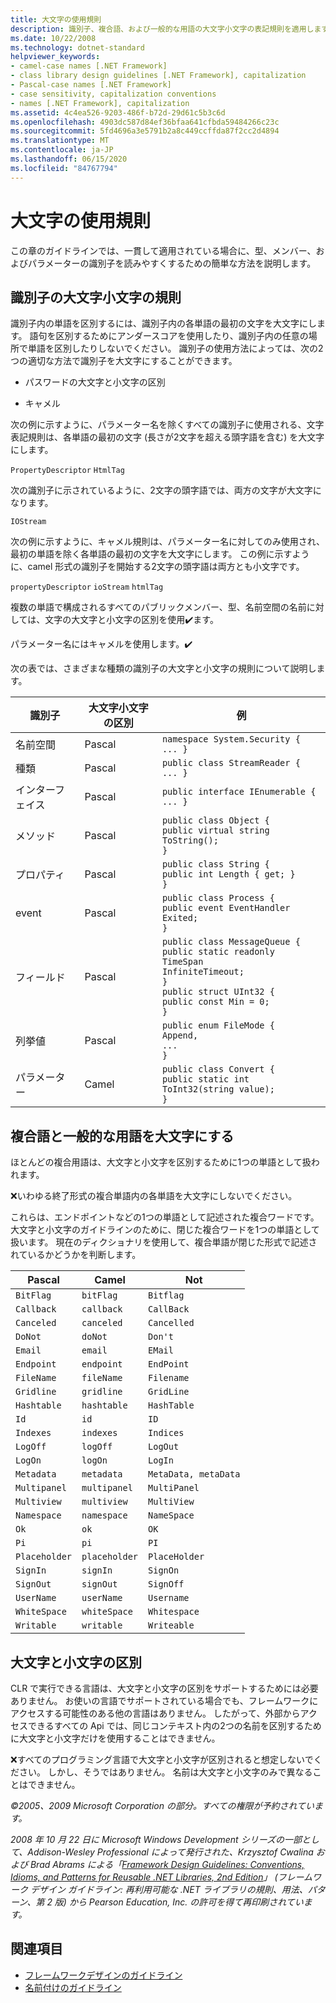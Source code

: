 ```yaml
---
title: 大文字の使用規則
description: 識別子、複合語、および一般的な用語の大文字小文字の表記規則を適用します。 .NET での大文字と小文字の区別のしくみについて説明します。
ms.date: 10/22/2008
ms.technology: dotnet-standard
helpviewer_keywords:
- camel-case names [.NET Framework]
- class library design guidelines [.NET Framework], capitalization
- Pascal-case names [.NET Framework]
- case sensitivity, capitalization conventions
- names [.NET Framework], capitalization
ms.assetid: 4c4ea526-9203-486f-b72d-29d61c5b3c6d
ms.openlocfilehash: 4903dc587d84ef36bfaa641cfbda59484266c23c
ms.sourcegitcommit: 5fd4696a3e5791b2a8c449ccffda87f2cc2d4894
ms.translationtype: MT
ms.contentlocale: ja-JP
ms.lasthandoff: 06/15/2020
ms.locfileid: "84767794"
---
```

# <a name="capitalization-conventions"></a>大文字の使用規則
この章のガイドラインでは、一貫して適用されている場合に、型、メンバー、およびパラメーターの識別子を読みやすくするための簡単な方法を説明します。

## <a name="capitalization-rules-for-identifiers"></a>識別子の大文字小文字の規則
 識別子内の単語を区別するには、識別子内の各単語の最初の文字を大文字にします。 語句を区別するためにアンダースコアを使用したり、識別子内の任意の場所で単語を区別したりしないでください。 識別子の使用方法によっては、次の2つの適切な方法で識別子を大文字にすることができます。

- パスワードの大文字と小文字の区別

- キャメル

 次の例に示すように、パラメーター名を除くすべての識別子に使用される、文字表記規則は、各単語の最初の文字 (長さが2文字を超える頭字語を含む) を大文字にします。

 `PropertyDescriptor`
 `HtmlTag`

 次の識別子に示されているように、2文字の頭字語では、両方の文字が大文字になります。

 `IOStream`

 次の例に示すように、キャメル規則は、パラメーター名に対してのみ使用され、最初の単語を除く各単語の最初の文字を大文字にします。 この例に示すように、camel 形式の識別子を開始する2文字の頭字語は両方とも小文字です。

 `propertyDescriptor`
 `ioStream`
 `htmlTag`

 複数の単語で構成されるすべてのパブリックメンバー、型、名前空間の名前に対しては、文字の大文字と小文字の区別を使用✔️ます。

 パラメーター名にはキャメルを使用します。✔️

 次の表では、さまざまな種類の識別子の大文字と小文字の規則について説明します。

|識別子|大文字小文字の区別|例|
|----------------|------------|-------------|
|名前空間|Pascal|`namespace System.Security { ... }`|
|種類|Pascal|`public class StreamReader { ... }`|
|インターフェイス|Pascal|`public interface IEnumerable { ... }`|
|メソッド|Pascal|`public class Object {` <br />  `public virtual string ToString();` <br /> `}`|
|プロパティ|Pascal|`public class String {` <br />  `public int Length { get; }` <br /> `}`|
|event|Pascal|`public class Process {` <br />  `public event EventHandler Exited;` <br /> `}`|
|フィールド|Pascal|`public class MessageQueue {` <br />  `public static readonly TimeSpan` <br /> `InfiniteTimeout;` <br /> `}` <br /> `public struct UInt32 {` <br />  `public const Min = 0;` <br /> `}`|
|列挙値|Pascal|`public enum FileMode {` <br />  `Append,` <br />  `...` <br /> `}`|
|パラメーター|Camel|`public class Convert {` <br />  `public static int ToInt32(string value);` <br /> `}`|

## <a name="capitalizing-compound-words-and-common-terms"></a>複合語と一般的な用語を大文字にする
 ほとんどの複合用語は、大文字と小文字を区別するために1つの単語として扱われます。

 ❌いわゆる終了形式の複合単語内の各単語を大文字にしないでください。

 これらは、エンドポイントなどの1つの単語として記述された複合ワードです。 大文字と小文字のガイドラインのために、閉じた複合ワードを1つの単語として扱います。 現在のディクショナリを使用して、複合単語が閉じた形式で記述されているかどうかを判断します。

|Pascal|Camel|Not|
|------------|-----------|---------|
|`BitFlag`|`bitFlag`|`Bitflag`|
|`Callback`|`callback`|`CallBack`|
|`Canceled`|`canceled`|`Cancelled`|
|`DoNot`|`doNot`|`Don't`|
|`Email`|`email`|`EMail`|
|`Endpoint`|`endpoint`|`EndPoint`|
|`FileName`|`fileName`|`Filename`|
|`Gridline`|`gridline`|`GridLine`|
|`Hashtable`|`hashtable`|`HashTable`|
|`Id`|`id`|`ID`|
|`Indexes`|`indexes`|`Indices`|
|`LogOff`|`logOff`|`LogOut`|
|`LogOn`|`logOn`|`LogIn`|
|`Metadata`|`metadata`|`MetaData, metaData`|
|`Multipanel`|`multipanel`|`MultiPanel`|
|`Multiview`|`multiview`|`MultiView`|
|`Namespace`|`namespace`|`NameSpace`|
|`Ok`|`ok`|`OK`|
|`Pi`|`pi`|`PI`|
|`Placeholder`|`placeholder`|`PlaceHolder`|
|`SignIn`|`signIn`|`SignOn`|
|`SignOut`|`signOut`|`SignOff`|
|`UserName`|`userName`|`Username`|
|`WhiteSpace`|`whiteSpace`|`Whitespace`|
|`Writable`|`writable`|`Writeable`|

## <a name="case-sensitivity"></a>大文字と小文字の区別
 CLR で実行できる言語は、大文字と小文字の区別をサポートするためには必要ありません。 お使いの言語でサポートされている場合でも、フレームワークにアクセスする可能性のある他の言語はありません。 したがって、外部からアクセスできるすべての Api では、同じコンテキスト内の2つの名前を区別するために大文字と小文字だけを使用することはできません。

 ❌すべてのプログラミング言語で大文字と小文字が区別されると想定しないでください。 しかし、そうではありません。 名前は大文字と小文字のみで異なることはできません。

 *©2005、2009 Microsoft Corporation の部分。すべての権限が予約されています。*

 *2008 年 10 月 22 日に Microsoft Windows Development シリーズの一部として、Addison-Wesley Professional によって発行された、Krzysztof Cwalina および Brad Abrams による「[Framework Design Guidelines: Conventions, Idioms, and Patterns for Reusable .NET Libraries, 2nd Edition](https://www.informit.com/store/framework-design-guidelines-conventions-idioms-and-9780321545619)」 (フレームワーク デザイン ガイドライン: 再利用可能な .NET ライブラリの規則、用法、パターン、第 2 版) から Pearson Education, Inc. の許可を得て再印刷されています。*

## <a name="see-also"></a>関連項目

- [フレームワークデザインのガイドライン](index.md)
- [名前付けのガイドライン](naming-guidelines.md)
